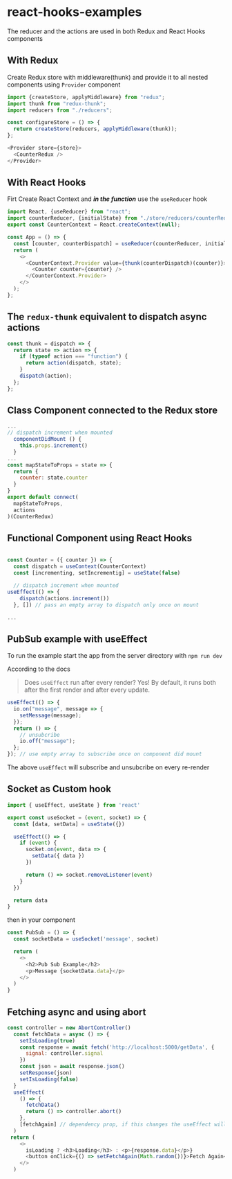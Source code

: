 # react-hooks-examples

The reducer and the actions are used in both Redux and React Hooks components

## With Redux

Create Redux store with middleware(thunk) and provide it to all nested components using `Provider` component

```js
import {createStore, applyMiddleware} from "redux";
import thunk from "redux-thunk";
import reducers from "./reducers";

const configureStore = () => {
  return createStore(reducers, applyMiddleware(thunk));
};
```

```js
<Provider store={store}>
  <CounterRedux />
</Provider>
```

## With React Hooks

Firt Create React Context and **_in the function_** use the `useReducer` hook

```js
import React, {useReducer} from "react";
import counterReducer, {initialState} from "./store/reducers/counterReducer";
export const CounterContext = React.createContext(null);

const App = () => {
  const [counter, counterDispatch] = useReducer(counterReducer, initialState);
  return (
    <>
      <CounterContext.Provider value={thunk(counterDispatch)(counter)}>
        <Counter counter={counter} />
      </CounterContext.Provider>
    </>
  );
};
```

## The `redux-thunk` equivalent to dispatch async actions

```js
const thunk = dispatch => {
  return state => action => {
    if (typeof action === "function") {
      return action(dispatch, state);
    }
    dispatch(action);
  };
};
```

## Class Component connected to the Redux store

```js
...
// dispatch increment when mounted
  componentDidMount () {
    this.props.increment()
  }
...
const mapStateToProps = state => {
  return {
    counter: state.counter
  }
}
export default connect(
  mapStateToProps,
  actions
)(CounterRedux)
```

## Functional Component using React Hooks

```js

const Counter = ({ counter }) => {
  const dispatch = useContext(CounterContext)
  const [incrementing, setIncrementig] = useState(false)

  // dispatch increment when mounted
useEffect(() => {
    dispatch(actions.increment())
  }, []) // pass an empty array to dispatch only once on mount

...

```

## PubSub example with useEffect

To run the example start the app from the server directory with `npm run dev`

According to the docs

> Does `useEffect` run after every render? Yes! By default, it runs both after the first render and after every update.

```js
useEffect(() => {
  io.on("message", message => {
    setMessage(message);
  });
  return () => {
    // unsubcribe
    io.off("message");
  };
}); // use empty array to subscribe once on component did mount
```

The above `useEffect` will subscribe and unsubcribe on every re-render


## Socket as Custom hook
```js
import { useEffect, useState } from 'react'

export const useSocket = (event, socket) => {
  const [data, setData] = useState({})

  useEffect(() => {
    if (event) {
      socket.on(event, data => {
        setData({ data })
      })

      return () => socket.removeListener(event)
    }
  })

  return data
}

```

then in your component

```js
const PubSub = () => {
  const socketData = useSocket('message', socket)

  return (
    <>
      <h2>Pub Sub Example</h2>
      <p>Message {socketData.data}</p>
    </>
  )
}
```
## Fetching async and using abort
```js
const controller = new AbortController()
  const fetchData = async () => {
    setIsLoading(true)
    const response = await fetch('http://localhost:5000/getData', {
      signal: controller.signal
    })
    const json = await response.json()
    setResponse(json)
    setIsLoading(false)
  }
  useEffect(
    () => {
      fetchData()
      return () => controller.abort()
    },
    [fetchAgain] // dependency prop, if this changes the useEffect will run again
  )
 return (
    <>
      isLoading ? <h3>Loading</h3> : <p>{response.data}</p>}
      <button onClick={() => setFetchAgain(Math.random())}>Fetch Again</button>
    </>
  )
```


